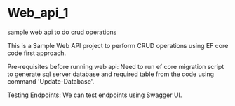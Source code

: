# Web_api_1
sample web api to do crud operations

This is a Sample Web API project to perform CRUD operations using EF core code first approach.

Pre-requisites before running web api:
Need to run ef core migration script to generate sql server database and required table from the code using command 'Update-Database'.

Testing Endpoints:
We can test endpoints using Swagger UI.
